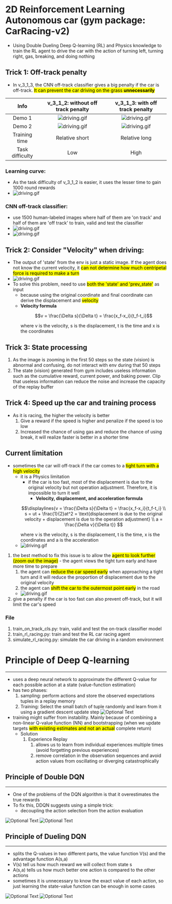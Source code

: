 # 2D Reinforcement Learning Autonomous car (gym package: CarRacing-v2)
- Using Double Dueling Deep Q-learning (RL) and Physics knowledge to train the RL agent to drive the car with the action of turning left, turning right, gas, breaking, and doing nothing

## Trick 1: Off-track penalty
- In v_3_1_3, the CNN off-track classifier gives a big penalty if the car is off-track. <mark>It can prevent the car driving on the grass **unnecessarily**</mark>

Info| v_3_1_2: without off track penalty          |  v_3_1_3: with off track penalty
:-------------------------:|:-------------------------:|:-------------------------:
Demo 1 | ![driving.gif](./img_n_video/v_3_1_2_normal.gif) |  ![driving.gif](./img_n_video/v_3_1_3_normal_2.gif)
Demo 2 | ![driving.gif](./img_n_video/v_3_1_2_normal_2.gif) |  ![driving.gif](./img_n_video/v_3_1_3_normal.gif)
Training time | Relative short| Relative long
Task difficulty | Low | High

### Learning curve:
  - As the task difficulty of v_3_1_2 is easier, it uses the lesser time to gain 1000 round rewards
  - ![driving.gif](./img_n_video/DDDQN_learning_curve.png)

### CNN off-track classifier:
  - use 1500 human-labeled images where half of them are 'on track' and half of them are 'off track' to train, valid and test the classifier
  - ![driving.gif](./img_n_video/on_track_cls_perf.png)
  - ![driving.gif](./img_n_video/on_track_cls_avg_loss_curve.png)

## Trick 2: Consider "Velocity" when driving:
  - The output of 'state' from the env is just a static image. If the agent does not know the current velocity, it <mark>can not determine how much centripetal force is required to make a turn</mark> 
  - ![driving.gif](./img_n_video/car_turning_top.jpg)
  - To solve this problem, need to use <mark>both the 'state' and 'prev_state'</mark> as input
    - because using the original coordinate and final coordinate can derive the displacement and <mark>velocity</mark>
    - **Velocity formula**
        ```math
        v = \frac{\Delta s}{\Delta t} = \frac{x_f-x_i}{t_f-t_i}
        ```
        where v is the velocity, s is the displacement, t is the time and x is the coordinates

## Trick 3: State processing
  1. As the image is zooming in the first 50 steps so the state (vision) is abnormal and confusing, do not interact with env during that 50 steps
  2. The state (vision) generated from gym includes useless information such as the cumulative reward, current power, and baking power. Clip that useless information can reduce the noise and increase the capacity of the replay buffer   

## Trick 4: Speed up the car and training process
  - As it is racing, the higher the velocity is better
    1. Give a reward if the speed is higher and penalize if the speed is too low
    2. Increased the chance of using gas and reduce the chance of using break, it will realize faster is better in a shorter time 


## Current limitation
  - sometimes the car will off-track if the car comes to a <mark>tight turn with a high velocity</mark>
    - it is a Physics limitation
      - if the car is too fast, most of the displacement is due to the original velocity but not operation adjustment. Therefore, it is impossible to turn it well
        - **Velocity, displacement, and acceleration formula**
      ```math
      \displaylines{v = \frac{\Delta s}{\Delta t} = \frac{x_f-x_i}{t_f-t_i} \\ s =  ut + \frac{1}{2}at^2 = \text{displacement is due to the original velocity + displacement is due to the operation adjustment} \\ a = \frac{\Delta v}{\Delta t}}
      
      ```
      where v is the velocity, s is the displacement, t is the time, x is the coordinates and a is the acceleration
    - ![driving.gif](./img_n_video/v_3_1_3_too_fast.gif)
  1. the best method to fix this issue is to allow the <mark>agent to look further (zoom out the image)</mark>
    - the agent views the tight turn early and have more time to prepare
      1. the agent can <mark>reduce the car speed early</mark> when approaching a tight turn and it will reduce the proportion of displacement due to the original velocity
      2. the agent can <mark>shift the car to the outermost point early</mark> in the road
      - ![driving.gif](./img_n_video/v_3_1_3_prepare_turning.gif)
  2. give a penalty if the car is too fast can also prevent off-track, but it will limit the car's speed  


### File
1. train_on_track_cls.py: train, valid and test the on-track classifier model
2. train_rl_racing.py: train and test the RL car racing agent
3. simulate_rl_racing.py: simulate the car driving in a random environment

# Principle of Deep Q-learning
___________________________________

  - uses a deep neural network to approximate the different Q-value for each possible action at a state (value-function estimation)
  - has two phases:
    1. sampling: perform actions and store the observed expectations tuples in a replay memory
    2. Training: Select the small batch of tuple randomly and learn from it using a gradient descent update step
  ![Optional Text](./img_n_video/DQN_psaudocode.png)
  - training might suffer from instability. Mainly because of combining a non-linear Q-value function (NN) and bootstrapping (when we update targets <mark>with existing estimates and not an actual</mark> complete return)
    - Solution
      1. Experience Replay
         1. allows us to learn from individual experiences multiple times (avoid forgetting previous experiences)
         2. remove correlation in the observation sequences and avoid action values from oscillating or diverging catastrophically 
         
## Principle of Double DQN
______________________________

- One of the problems of the DQN algorithm is that it overestimates the true rewards
- To fix this, DDQN suggests using a simple trick:
  - decoupling the action selection from the action evaluation

![Optional Text](./img_n_video/double_dqn_flowchart.png)
![Optional Text](./img_n_video/double_dqn_formula.png)

## Principle of Dueling DQN
______________________

- splits the Q-values in two different parts, the value function V(s) and the advantage function A(s,a)
- V(s) tell us how much reward we will collect from state s
- A(s,a) tells us how much better one action is compared to the other actions
- sometimes it is unnecessary to know the exact value of each action, so just learning the state-value function can be enough in some cases 

![Optional Text](./img_n_video/dueling_dqn_architecture.png)
![Optional Text](./img_n_video/dueling_dqn_formula.png)


